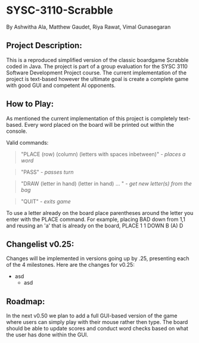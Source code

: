 # SYSC-3110-Scrabble
By Ashwitha Ala, Matthew Gaudet, Riya Rawat, Vimal Gunasegaran

## Project Description:
This is a reproduced simplified version of the classic boardgame Scrabble coded in Java. The project is part of a group evaluation for the SYSC 3110 Software Development Project course. The current implementation of the project is text-based however the ultimate goal is create a complete game with good GUI and competent AI opponents.

## How to Play:
As mentioned the current implementation of this project is completely text-based. Every word placed on the board will be printed out within the console.

Valid commands:
> "PLACE (row) (column) (letters with spaces inbetween)" - *places a word* 

> "PASS" - *passes turn*

> "DRAW (letter in hand) (letter in hand) ... " - *get new letter(s) from the bag*

> "QUIT" - *exits game*

To use a letter already on the board place parentheses around the letter you enter with the PLACE command. For example, placing BAD down from 1,1 and reusing an 'a' that is already on the board, PLACE 1 1 DOWN B (A) D

## Changelist v0.25:
Changes will be implemented in versions going up by .25, presenting each of the 4 milestones. Here are the changes for v0.25:

- asd
  - asd


## Roadmap:
In the next v0.50 we plan to add a full GUI-based version of the game where users can simply play with their mouse rather then type. The board should be able to update scores and conduct word checks based on what the user has done within the GUI.
